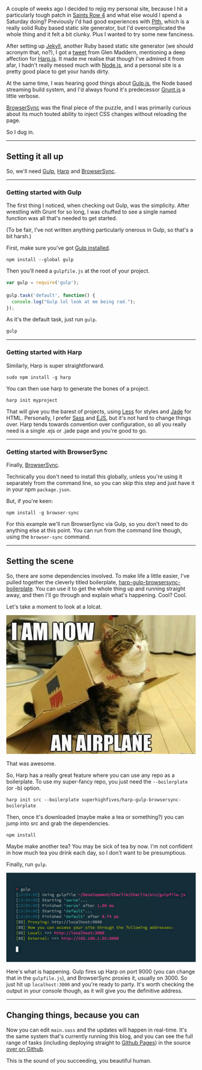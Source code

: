 A couple of weeks ago I decided to rejig my personal site, because I hit a particularly tough patch in [Saints Row 4][saints-row-4] and what else would I spend a Saturday doing? Previously I'd had good experiences with [Pith][pith], which is a really solid Ruby based static site generator, but I'd overcomplicated the whole thing and it felt a bit clunky. Plus I wanted to try some new fanciness.

After setting up [Jekyll][jekyll], another Ruby based static site generator (we should acronym that, no?), I got a [tweet][tweet] from Glen Maddern, mentioning a deep affection for [Harp.js][harp]. It made me realise that though I've admired it from afar, I hadn't really messed much with [Node.js][node], and a personal site is a pretty good place to get your hands dirty.

At the same time, I was hearing good things about [Gulp.js][gulp], the Node based streaming build system, and I'd always found it's predecessor [Grunt.js][grunt] a little verbose.

[BrowserSync][browsersync] was the final piece of the puzzle, and I was primarily curious about its much touted ability to inject CSS changes without reloading the page.

So I dug in.

---

## Setting it all up

So, we'll need [Gulp][gulp], [Harp][harp] and [BrowserSync][browsersync].

---

### Getting started with Gulp

The first thing I noticed, when checking out Gulp, was the simplicity. After wrestling with Grunt for so long, I was chuffed to see a single named function was all that's needed to get started.

(To be fair, I've not written anything particularly onerous in Gulp, so that's a bit harsh.)

First, make sure you've got [Gulp installed][gulp-getting-started].

```console
npm install --global gulp
```

Then you'll need a ```gulpfile.js``` at the root of your project.

```javascript
var gulp = require('gulp');

gulp.task('default', function() {
  console.log("Gulp lol look at me being rad.");
});
```

As it's the default task, just run ```gulp```.

```javascript
gulp
```

---

### Getting started with Harp

Similarly, Harp is super straightforward.

```console
sudo npm install -g harp
```

You can then use harp to generate the bones of a project.

```console
harp init myproject
```

That will give you the barest of projects, using [Less][less] for styles and [Jade][jade] for HTML. Personally, I prefer [Sass][sass] and [EJS][ejs], but it's not hard to change things over. Harp tends towards convention over configuration, so all you really need is a single .ejs or .jade page and you're good to go.

---

### Getting started with BrowserSync

Finally, [BrowserSync][browsersync].

Technically you don't need to install this globally, unless you're using it separately from the command line, so you can skip this step and just have it in your npm ```package.json```.

But, if you're keen:

```console
npm install -g browser-sync
```

For this example we'll run BrowserSync via Gulp, so you don't need to do anything else at this point. You can run from the command line though, using the ```browser-sync``` command.

---

## Setting the scene

So, there are some dependencies involved. To make life a little easier, I've pulled together the cleverly titled boilerplate, [harp-gulp-browsersync-boilerplate][harp-gulp-browsersync-boilerplate]. You can use it to get the whole thing up and running straight away, and then I'll go through and explain what's happening. Cool? Cool.

Let's take a moment to look at a lolcat.

![Phew.](/images/writing/harp-gulp-and-browsersync/image-lolcat.jpg)

That was awesome.

So, Harp has a really great feature where you can use any repo as a boilerplate. To use my super-fancy repo, you just need the ```--boilerplate``` (or -b) option.

```console
harp init src --boilerplate superhighfives/harp-gulp-browsersync-boilerplate
```

Then, once it's downloaded (maybe make a tea or something?) you can jump into src and grab the dependencies.

```console
npm install
```

Maybe make another tea? You may be sick of tea by now. I'm not confident in how much tea you drink each day, so I don't want to be presumptious.

Finally, run ```gulp```.

![An example of the terminal output you should probably see.](/images/writing/harp-gulp-and-browsersync/image-terminal.png)

Here's what is happening. Gulp fires up Harp on port 9000 (you can change that in the ```gulpfile.js```), and BrowserSync proxies it, usually on 3000. So just hit up ```localhost:3000``` and you're ready to party. It's worth checking the output in your console though, as it will give you the definitive address.

---

## Changing things, because you can

Now you can edit ```main.sass``` and the updates will happen in real-time. It's the same system that's currently running this blog, and you can see the full range of tasks (including deploying straight to [Github Pages][github-pages]) in the source [over on Github][charlie-source].

This is the sound of you succeeding, you beautiful human.

  [saints-row-4]: http://www.saintsrow.com/uk
  [pith]: https://github.com/mdub/pith
  [jekyll]: http://jekyllrb.com/
  [tweet]: https://twitter.com/glenmaddern/status/499330737431015425
  [harp]: http://harpjs.com/
  [node]: http://nodejs.org/
  [gulp]: http://gulpjs.com/
  [grunt]: http://gruntjs.com/
  [gulp-getting-started]: https://github.com/gulpjs/gulp/blob/master/docs/getting-started.md#getting-started
  [browsersync]: http://browsersync.io
  [less]: http://lesscss.org/
  [jade]: http://jade-lang.com/
  [sass]: http://sass-lang.com/
  [ejs]: http://embeddedjs.com/
  [github-pages]: https://pages.github.com/
  [charlie-source]: https://github.com/superhighfives/charliegleason.com
  [harp-gulp-browsersync-boilerplate]: https://github.com/superhighfives/harp-gulp-browsersync-boilerplate
